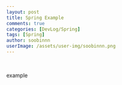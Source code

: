 ```yaml
---
layout: post
title: Spring Example
comments: true
categories: [DevLog/Spring]
tags: [Spring]
author: soobinnn
userImage: /assets/user-img/soobinnn.png
---
```








<br>

example

